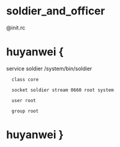 soldier_and_officer
===================

@init.rc

# huyanwei {


service soldier /system/bin/soldier

      class core
      
      socket soldier stream 0660 root system
      
      user root
      
      group root
      
      
# huyanwei }
